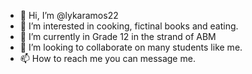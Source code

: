 - 👋 Hi, I’m @lykaramos22
- 👀 I’m interested in cooking, fictinal books and eating.
- 🌱 I’m currently in Grade 12 in the strand of ABM
- 💞️ I’m looking to collaborate on many students like me.
- 📫 How to reach me you can message me.

<!---
lykaramos22/lykaramos22 is a ✨ special ✨ repository because its `README.md` (this file) appears on your GitHub profile.
You can click the Preview link to take a look at your changes.
--->
